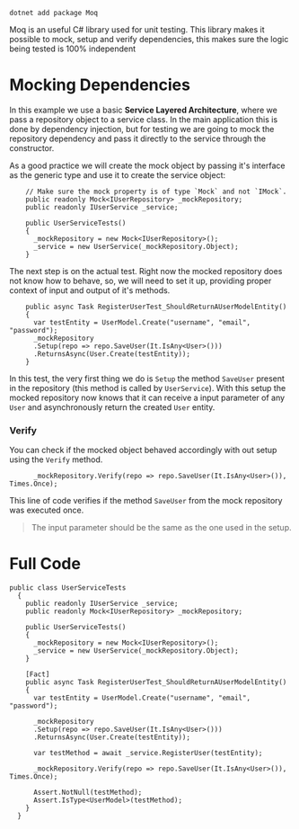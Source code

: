 ```
dotnet add package Moq
```
Moq is an useful C# library used for unit testing. This library makes it possible to mock, setup and verify dependencies, this makes sure the logic being tested is 100% independent
# Mocking Dependencies
In this example we use a basic **Service Layered Architecture**, where we pass a repository object to a service class. In the main application this is done by dependency injection, but for testing we are going to mock the repository dependency and pass it directly to the service through the constructor.

As a good practice we will create the mock object by passing it's interface as the generic type and use it to create the service object:
```Csharp
    // Make sure the mock property is of type `Mock` and not `IMock`.
    public readonly Mock<IUserRepository> _mockRepository;
    public readonly IUserService _service;
    
    public UserServiceTests()
    {
      _mockRepository = new Mock<IUserRepository>();
      _service = new UserService(_mockRepository.Object);
    }
```
The next step is on the actual test. Right now the mocked repository does not know how to behave, so, we will need to set it up, providing proper context of input and output of it's methods.
```CSharp
    public async Task RegisterUserTest_ShouldReturnAUserModelEntity()
    {
      var testEntity = UserModel.Create("username", "email", "password");
      _mockRepository
      .Setup(repo => repo.SaveUser(It.IsAny<User>()))
      .ReturnsAsync(User.Create(testEntity));
    }
```
In this test, the very first thing we do is `Setup` the method `SaveUser` present in the repository (this method is called by `UserService`). With this setup the mocked repository now knows that it can receive a input parameter of any `User` and asynchronously return the created `User` entity.
### Verify
You can check if the mocked object behaved accordingly with out setup using the `Verify` method.
```CSharp
      _mockRepository.Verify(repo => repo.SaveUser(It.IsAny<User>()), Times.Once);
```
This line of code verifies if the method `SaveUser` from the mock repository was executed once.
> The input parameter should be the same as the one used in the setup.

# Full Code
```CSharp
public class UserServiceTests
  {
    public readonly IUserService _service;
    public readonly Mock<IUserRepository> _mockRepository;

    public UserServiceTests()
    {
      _mockRepository = new Mock<IUserRepository>();
      _service = new UserService(_mockRepository.Object);
    }

    [Fact]
    public async Task RegisterUserTest_ShouldReturnAUserModelEntity()
    {
      var testEntity = UserModel.Create("username", "email", "password");

      _mockRepository
      .Setup(repo => repo.SaveUser(It.IsAny<User>()))
      .ReturnsAsync(User.Create(testEntity));

      var testMethod = await _service.RegisterUser(testEntity);

      _mockRepository.Verify(repo => repo.SaveUser(It.IsAny<User>()), Times.Once);

      Assert.NotNull(testMethod);
      Assert.IsType<UserModel>(testMethod);
    }
  }
```